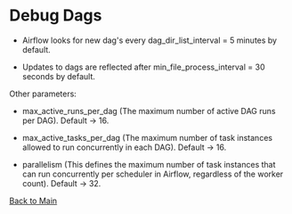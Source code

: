 # Debug Dags

- Airflow looks for new dag's every dag_dir_list_interval = 5 minutes by default.

- Updates to dags are reflected after min_file_process_interval = 30 seconds by default.

Other parameters:

 - max_active_runs_per_dag (The maximum number of active DAG runs per DAG). Default → 16.

 - max_active_tasks_per_dag (The maximum number of task instances allowed to run concurrently in each DAG). Default → 16.

 - parallelism (This defines the maximum number of task instances that can run concurrently per scheduler in Airflow, regardless of the worker count). Default → 32.


[Back to Main](https://github.com/seltons1/airflow-fundamentals-certification/blob/main/README.md)